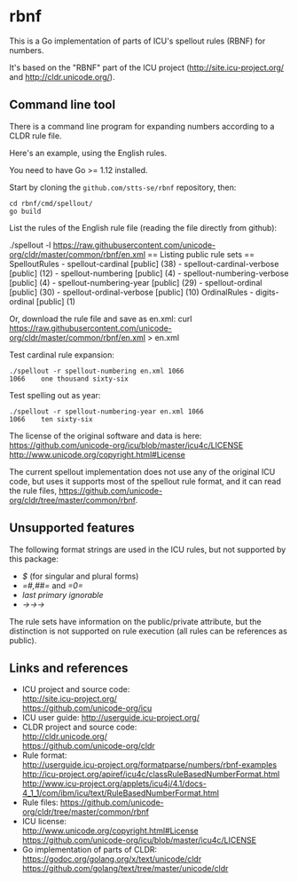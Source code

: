 # rbnf

This is a Go implementation of parts of ICU's spellout rules (RBNF) for numbers.


It's based on the "RBNF" part of the ICU project (http://site.icu-project.org/  and http://cldr.unicode.org/).

<!--
[![GoDoc](https://godoc.org/github.com/stts-se/rbnf?status.svg)](https://godoc.org/github.com/stts-se/rbnf) [![Go Report Card](https://goreportcard.com/badge/github.com/stts-se/rbnf)](https://goreportcard.com/report/github.com/stts-se/rbnf) [![Build Status](https://travis-ci.org/stts-se/rbnf.svg?branch=master)] 
-->

## Command line tool

There is a command line program for expanding numbers according to a CLDR rule file.

Here's an example, using the English rules.

You need to have Go >= 1.12 installed.

Start by cloning the `github.com/stts-se/rbnf` repository, then:

    cd rbnf/cmd/spellout/
    go build
    

List the rules of the English rule file (reading the file directly from github):

   ./spellout -l https://raw.githubusercontent.com/unicode-org/cldr/master/common/rbnf/en.xml
   == Listing public rule sets ==
   SpelloutRules
    - spellout-cardinal [public] (38)
    - spellout-cardinal-verbose [public] (12)
    - spellout-numbering [public] (4)
    - spellout-numbering-verbose [public] (4)
    - spellout-numbering-year [public] (29)
    - spellout-ordinal [public] (30)
    - spellout-ordinal-verbose [public] (10)
    OrdinalRules
     - digits-ordinal [public] (1)



Or, download the rule file and save as en.xml:
    curl https://raw.githubusercontent.com/unicode-org/cldr/master/common/rbnf/en.xml > en.xml
    

Test cardinal rule expansion:

    ./spellout -r spellout-numbering en.xml 1066
    1066	one thousand sixty-six

Test spelling out as year:

    ./spellout -r spellout-numbering-year en.xml 1066
    1066	ten sixty-six







The license of the original software and data is here: https://github.com/unicode-org/icu/blob/master/icu4c/LICENSE http://www.unicode.org/copyright.html#License


The current spellout implementation does not use any of the original ICU code, but uses it supports most of the spellout rule format, and it can read the rule files, https://github.com/unicode-org/cldr/tree/master/common/rbnf.

## Unsupported features
The following format strings are used in the ICU rules, but not supported by this package:
* _$_ (for singular and plural forms)
* _=#,##=_ and _=0=_
* _last primary ignorable_
* _→→→_

The rule sets have information on the public/private attribute, but the distinction is not supported on rule execution (all rules can be references as public).





## Links and references
* ICU project and source code: <br/>
  http://site.icu-project.org/ <br/>
  https://github.com/unicode-org/icu
* ICU user guide: http://userguide.icu-project.org/
* CLDR project and source code: <br/>
  http://cldr.unicode.org/ <br/>
  https://github.com/unicode-org/cldr <br/>
* Rule format: <br/>
  http://userguide.icu-project.org/formatparse/numbers/rbnf-examples <br/>
  http://icu-project.org/apiref/icu4c/classRuleBasedNumberFormat.html   <br/>
  http://www.icu-project.org/applets/icu4j/4.1/docs-4_1_1/com/ibm/icu/text/RuleBasedNumberFormat.html 
* Rule files: https://github.com/unicode-org/cldr/tree/master/common/rbnf
* ICU license: <br/>
  http://www.unicode.org/copyright.html#License <br/>
  https://github.com/unicode-org/icu/blob/master/icu4c/LICENSE
* Go implementation of parts of CLDR: <br/>
  https://godoc.org/golang.org/x/text/unicode/cldr <br/>
  https://github.com/golang/text/tree/master/unicode/cldr 
